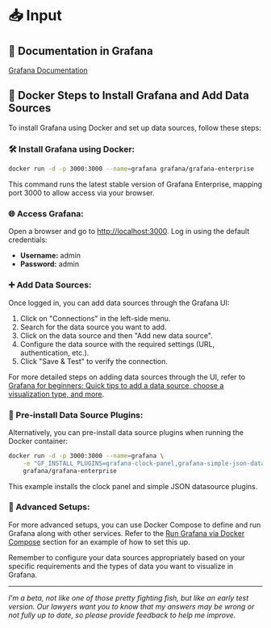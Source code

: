 # 📥 Input

## 📄 Documentation in Grafana
[Grafana Documentation](https://grafana.com/docs/)

## 🐳 Docker Steps to Install Grafana and Add Data Sources

To install Grafana using Docker and set up data sources, follow these steps:

### 🛠️ Install Grafana using Docker:
```sh
docker run -d -p 3000:3000 --name=grafana grafana/grafana-enterprise
```
This command runs the latest stable version of Grafana Enterprise, mapping port 3000 to allow access via your browser.

### 🌐 Access Grafana:
Open a browser and go to [http://localhost:3000](http://localhost:3000). Log in using the default credentials:
- **Username:** admin
- **Password:** admin

### ➕ Add Data Sources:
Once logged in, you can add data sources through the Grafana UI:
1. Click on "Connections" in the left-side menu.
2. Search for the data source you want to add.
3. Click on the data source and then "Add new data source".
4. Configure the data source with the required settings (URL, authentication, etc.).
5. Click "Save & Test" to verify the connection.

For more detailed steps on adding data sources through the UI, refer to [Grafana for beginners: Quick tips to add a data source, choose a visualization type, and more](https://grafana.com/docs/grafana/latest/getting-started/getting-started-grafana/).

### 🔌 Pre-install Data Source Plugins:
Alternatively, you can pre-install data source plugins when running the Docker container:
```sh
docker run -d -p 3000:3000 --name=grafana \
    -e "GF_INSTALL_PLUGINS=grafana-clock-panel,grafana-simple-json-datasource" \
    grafana/grafana-enterprise
```
This example installs the clock panel and simple JSON datasource plugins.

### 🧩 Advanced Setups:
For more advanced setups, you can use Docker Compose to define and run Grafana along with other services. Refer to the [Run Grafana via Docker Compose](https://grafana.com/docs/grafana/latest/setup-grafana/installation/docker/#run-grafana-via-docker-compose) section for an example of how to set this up.

Remember to configure your data sources appropriately based on your specific requirements and the types of data you want to visualize in Grafana.

---

*I’m a beta, not like one of those pretty fighting fish, but like an early test version. Our lawyers want you to know that my answers may be wrong or not fully up to date, so please provide feedback to help me improve.*